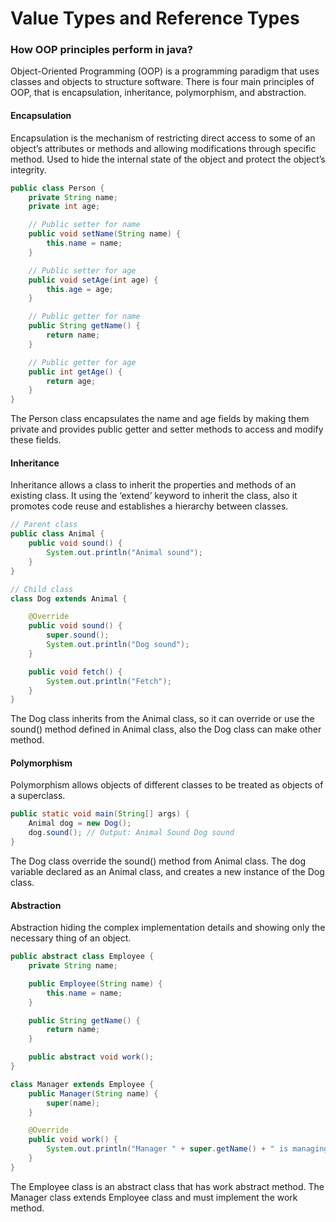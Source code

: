 # Value Types and Reference Types

### How OOP principles perform in java?

Object-Oriented Programming (OOP) is a programming paradigm that uses classes and objects to structure software. There is four main principles of OOP, that is encapsulation, inheritance, polymorphism, and abstraction.

#### Encapsulation

Encapsulation is the mechanism of restricting direct access to some of an object’s attributes or methods and allowing modifications through specific method. Used to hide the internal state of the object and protect the object’s integrity.

```java
public class Person {
    private String name;
    private int age;

    // Public setter for name
    public void setName(String name) {
        this.name = name;
    }

    // Public setter for age
    public void setAge(int age) {
        this.age = age;
    }

    // Public getter for name
    public String getName() {
        return name;
    }

    // Public getter for age
    public int getAge() {
        return age;
    }
}
```

The Person class encapsulates the name and age fields by making them private and provides public getter and setter methods to access and modify these fields.

#### Inheritance

Inheritance allows a class to inherit the properties and methods of an existing class. It using the ‘extend’ keyword to inherit the class, also it promotes code reuse and establishes a hierarchy between classes.

```java
// Parent class
public class Animal {
    public void sound() {
        System.out.println("Animal sound");
    }
}

// Child class
class Dog extends Animal {

    @Override
    public void sound() {
        super.sound();
        System.out.println("Dog sound");
    }

    public void fetch() {
        System.out.println("Fetch");
    }
}
```

The Dog class inherits from the Animal class, so it can override or use the sound() method defined in Animal class, also the Dog class can make other method.

#### Polymorphism

Polymorphism allows objects of different classes to be treated as objects of a superclass.

```java
public static void main(String[] args) {
    Animal dog = new Dog();
    dog.sound(); // Output: Animal Sound Dog sound
}
```

The Dog class override the sound() method from Animal class. The dog variable declared as an Animal class, and creates a new instance of the Dog class.

#### Abstraction

Abstraction hiding the complex implementation details and showing only the necessary thing of an object.

```java
public abstract class Employee {
    private String name;

    public Employee(String name) {
        this.name = name;
    }

    public String getName() {
        return name;
    }

    public abstract void work();
}

class Manager extends Employee {
    public Manager(String name) {
        super(name);
    }

    @Override
    public void work() {
        System.out.println("Manager " + super.getName() + " is managing");
    }
}
```

The Employee class is an abstract class that has work abstract method. The Manager class extends Employee class and must implement the work method.
